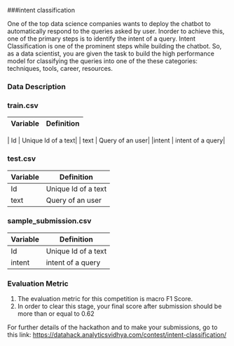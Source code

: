 ###intent classification

One of the top data science companies wants to deploy the chatbot to automatically respond to the queries asked by user. Inorder to achieve this, one of the primary steps is to identify the intent of a query. Intent Classification is one of the prominent steps while building the chatbot. So, as a data scientist, you are given the task to build the high performance model for classifying the queries into one of the these categories: techniques, tools, career, resources.

### Data Description

### train.csv

| Variable | Definition |
| --- | --- |

| Id | Unique Id of a text|
| text | Query of an user|
|intent | intent of a query|


### test.csv

| Variable | Definition |
| --- | --- |
| Id | Unique Id of a text|
| text | Query of an user|



### sample_submission.csv

| Variable | Definition |
| --- | --- |
| Id | Unique Id of a text|
| intent | intent of a query|


### Evaluation Metric

1. The evaluation metric for this competition is macro F1 Score.
2. In order to clear this stage, your final score after submission should be more than or equal to 0.62

For further details of the hackathon and to make your submissions, go to this link:
https://datahack.analyticsvidhya.com/contest/intent-classification/